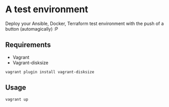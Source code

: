 # A test environment 

Deploy your Ansible, Docker, Terraform test environment with the push of a button (automagically) :P 

## Requirements 

- Vagrant
- Vagrant-disksize

```
vagrant plugin install vagrant-disksize
```

## Usage 

```
vagrant up
```
